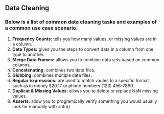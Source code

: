 ## Data Cleaning 

### Below is a list of common data cleaning tasks and examples of a common use case scenario. 

1. **Frequency Counts:** tells you how many values, or missing values are in a column. 
2. **Data Types:** gives you the steps to convert data in a column from one type to another. 
3. **Merge Data Frames:** allows you to combine data sets based on common columns. 
4. **Concatenating:** combines two data files. 
5. **Globbing:** combines multiple data files. 
6. **Regular Expressions:** are used to match vaules to a specific format such as in money $20.17 or phone numbers (123) 456-7890.
7. **Duplicat & Missing Values:** allows you to delete or replace NaN missing values. 
8. **Asserts:** allow you to programically verify something you would usually look for manually with .info()
